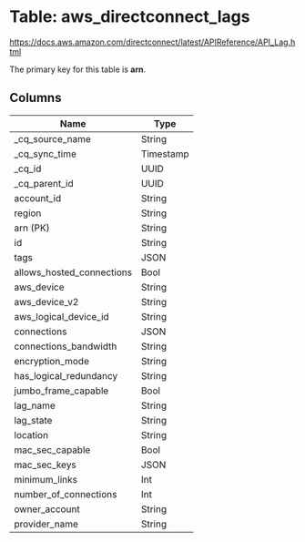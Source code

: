 # Table: aws_directconnect_lags

https://docs.aws.amazon.com/directconnect/latest/APIReference/API_Lag.html

The primary key for this table is **arn**.

## Columns

| Name          | Type          |
| ------------- | ------------- |
|_cq_source_name|String|
|_cq_sync_time|Timestamp|
|_cq_id|UUID|
|_cq_parent_id|UUID|
|account_id|String|
|region|String|
|arn (PK)|String|
|id|String|
|tags|JSON|
|allows_hosted_connections|Bool|
|aws_device|String|
|aws_device_v2|String|
|aws_logical_device_id|String|
|connections|JSON|
|connections_bandwidth|String|
|encryption_mode|String|
|has_logical_redundancy|String|
|jumbo_frame_capable|Bool|
|lag_name|String|
|lag_state|String|
|location|String|
|mac_sec_capable|Bool|
|mac_sec_keys|JSON|
|minimum_links|Int|
|number_of_connections|Int|
|owner_account|String|
|provider_name|String|